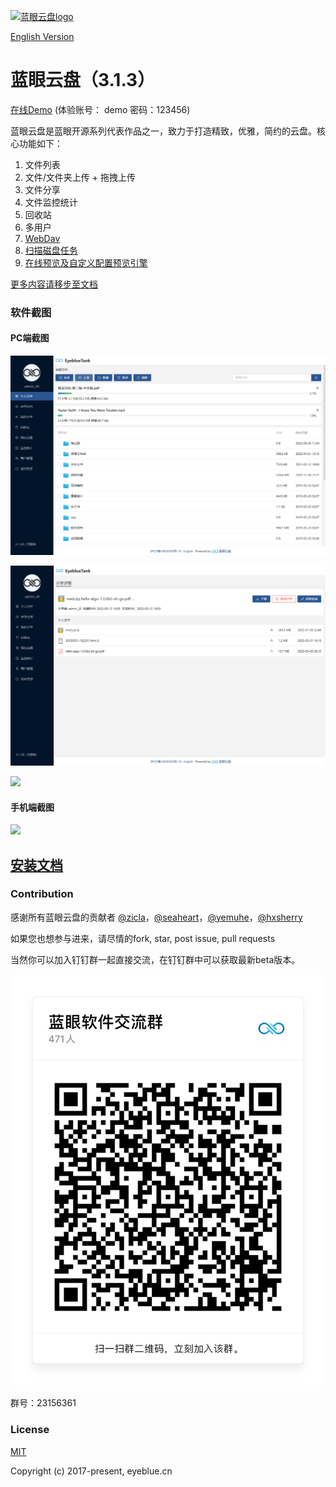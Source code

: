 [![蓝眼云盘logo](./build/doc/img/logo.png)](https://github.com/eyebluecn/tank)

[English Version](https://tank-doc.eyeblue.cn/en)

# 蓝眼云盘（3.1.3）
[在线Demo](https://tank.eyeblue.cn) (体验账号： demo 密码：123456)

蓝眼云盘是蓝眼开源系列代表作品之一，致力于打造精致，优雅，简约的云盘。核心功能如下：
1. 文件列表
2. 文件/文件夹上传 + 拖拽上传
3. 文件分享
4. 文件监控统计
5. 回收站
6. 多用户
7. [WebDav](https://tank-doc.eyeblue.cn/advance/webdav.html)
8. [扫描磁盘任务](https://tank-doc.eyeblue.cn/advance/scan.html)
9. [在线预览及自定义配置预览引擎](https://tank-doc.eyeblue.cn/advance/preview.html)

[更多内容请移步至文档](https://tank-doc.eyeblue.cn/)

### 软件截图

#### PC端截图

![](./build/doc/img/tank0.png)

![](./build/doc/img/tank1.png)

![](./build/doc/img/tank2.png)

#### 手机端截图

![](./build/doc/img/mobile.png)


## [安装文档](https://tank-doc.eyeblue.cn/basic/install.html)

### Contribution

感谢所有蓝眼云盘的贡献者 [@zicla](https://github.com/zicla)，[@seaheart](https://github.com/seaheart)，[@yemuhe](https://github.com/yemuhe)，[@hxsherry](https://github.com/hxsherry)

如果您也想参与进来，请尽情的fork, star, post issue, pull requests

当然你可以加入钉钉群一起直接交流，在钉钉群中可以获取最新beta版本。

![](./build/doc/img/dingding.jpg)

群号：23156361

### License

[MIT](http://opensource.org/licenses/MIT)

Copyright (c) 2017-present, eyeblue.cn
